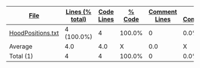 
|[File](https://github.com/FRCTeam5199/Robot-Code-2021/tree/Auton-Development-But-Cringe/statistics%2Fplaintext%2Fname_ascending.md%2F)|[Lines (% total)](https://github.com/FRCTeam5199/Robot-Code-2021/tree/Auton-Development-But-Cringe/statistics%2Fplaintext%2Flines_descending.md%2F)|[Code Lines](https://github.com/FRCTeam5199/Robot-Code-2021/tree/Auton-Development-But-Cringe/statistics%2Fplaintext%2Fcode_descending.md%2F)|[% Code](https://github.com/FRCTeam5199/Robot-Code-2021/tree/Auton-Development-But-Cringe/statistics%2Fplaintext%2Fproportion_code_descending.md%2F)|[Comment Lines](https://github.com/FRCTeam5199/Robot-Code-2021/tree/Auton-Development-But-Cringe/statistics%2Fplaintext%2Fcomments_descending.md%2F)|[% Comment](https://github.com/FRCTeam5199/Robot-Code-2021/tree/Auton-Development-But-Cringe/statistics%2Fplaintext%2Fproportion_comments_descending.md%2F)|[Blank Lines](https://github.com/FRCTeam5199/Robot-Code-2021/tree/Auton-Development-But-Cringe/statistics%2Fplaintext%2Fblanks_ascending.md%2F)|[% Blank](https://github.com/FRCTeam5199/Robot-Code-2021/tree/Auton-Development-But-Cringe/statistics%2Fplaintext%2Fproportion_blanks_descending.md%2F)|
| --- | --- | --- | --- | --- | --- | --- | --- |
|[HoodPositions.txt](https://github.com/FRCTeam5199/Robot-Code-2021/tree/Auton-Development-But-Cringe/src%2Fmain%2Fjava%2Ffrc%2Fmisc%2FHoodPositions.txt)|4 (100.0%)|4|100.0%|0|0.0%|0|0.0%|
|Average |4.0|4.0|X|0.0|X|0.0|X|
|Total (1)|4|4|100.0%|0| 0.0%|0|0.0%|